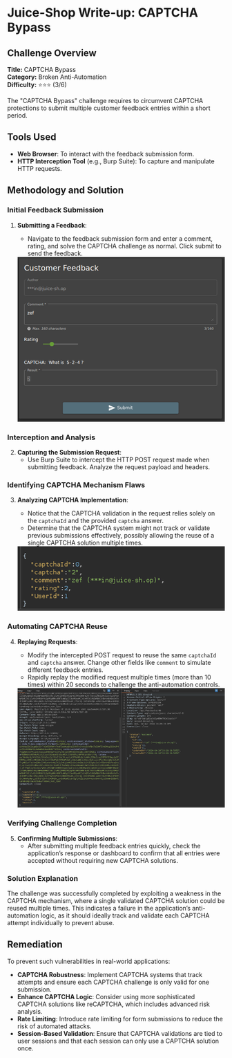 # Juice-Shop Write-up: CAPTCHA Bypass

## Challenge Overview

**Title:** CAPTCHA Bypass\
**Category:** Broken Anti-Automation\
**Difficulty:** ⭐⭐⭐ (3/6)

The "CAPTCHA Bypass" challenge requires to circumvent CAPTCHA protections to submit multiple customer feedback entries within a short period.

## Tools Used

- **Web Browser**: To interact with the feedback submission form.
- **HTTP Interception Tool** (e.g., Burp Suite): To capture and manipulate HTTP requests.

## Methodology and Solution

### Initial Feedback Submission

1. **Submitting a Feedback**:
   - Navigate to the feedback submission form and enter a comment, rating, and solve the CAPTCHA challenge as normal. Click submit to send the feedback.

   <img src="../assets/difficulty3/captcha_bypass_1.png" alt="dummy feedback" width="500px">

### Interception and Analysis

2. **Capturing the Submission Request**:
   - Use Burp Suite to intercept the HTTP POST request made when submitting feedback. Analyze the request payload and headers.

### Identifying CAPTCHA Mechanism Flaws

3. **Analyzing CAPTCHA Implementation**:
   - Notice that the CAPTCHA validation in the request relies solely on the `captchaId` and the provided `captcha` answer. 
   - Determine that the CAPTCHA system might not track or validate previous submissions effectively, possibly allowing the reuse of a single CAPTCHA solution multiple times.

   <img src="../assets/difficulty3/captcha_bypass_2.png" alt="request for captcha" width="500px">

### Automating CAPTCHA Reuse

4. **Replaying Requests**:
   - Modify the intercepted POST request to reuse the same `captchaId` and `captcha` answer. Change other fields like `comment` to simulate different feedback entries.
   - Rapidly replay the modified request multiple times (more than 10 times) within 20 seconds to challenge the anti-automation controls.

   <img src="../assets/difficulty3/captcha_bypass_3.png" alt="modified request" width="500px">

### Verifying Challenge Completion

5. **Confirming Multiple Submissions**:
   - After submitting multiple feedback entries quickly, check the application’s response or dashboard to confirm that all entries were accepted without requiring new CAPTCHA solutions.

### Solution Explanation

The challenge was successfully completed by exploiting a weakness in the CAPTCHA mechanism, where a single validated CAPTCHA solution could be reused multiple times. This indicates a failure in the application’s anti-automation logic, as it should ideally track and validate each CAPTCHA attempt individually to prevent abuse.

## Remediation

To prevent such vulnerabilities in real-world applications:

- **CAPTCHA Robustness**: Implement CAPTCHA systems that track attempts and ensure each CAPTCHA challenge is only valid for one submission.
- **Enhance CAPTCHA Logic**: Consider using more sophisticated CAPTCHA solutions like reCAPTCHA, which includes advanced risk analysis.
- **Rate Limiting**: Introduce rate limiting for form submissions to reduce the risk of automated attacks.
- **Session-Based Validation**: Ensure that CAPTCHA validations are tied to user sessions and that each session can only use a CAPTCHA solution once.
